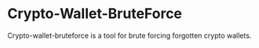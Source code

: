 # Crypto-Wallet-BruteForce
Crypto-wallet-bruteforce is a tool for brute forcing forgotten crypto wallets.
